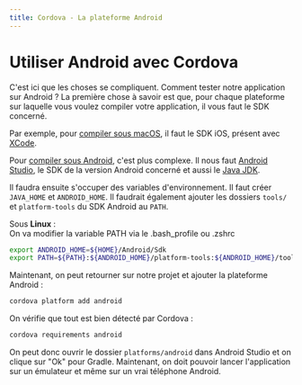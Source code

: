 ```yaml
---
title: Cordova - La plateforme Android
---
```


# Utiliser Android avec Cordova

C'est ici que les choses se compliquent. Comment tester notre application sur Android ? La première chose à savoir est que, pour chaque plateforme sur laquelle vous voulez compiler votre application, il vous faut le SDK concerné.

Par exemple, pour <a href="https://cordova.apache.org/docs/en/7.x/guide/platforms/ios/index.html" target="_blank">compiler sous macOS</a>, il faut le SDK iOS, présent avec <a href="https://itunes.apple.com/us/app/xcode/id497799835?mt=12" target="_blank">XCode</a>.

Pour <a href="https://cordova.apache.org/docs/en/7.x/guide/platforms/android/index.html" target="_blank">compiler sous Android</a>, c'est plus complexe. Il nous faut <a href="https://developer.android.com/studio/index.html" target="_blank">Android Studio</a>, le SDK de la version Android concerné et aussi le <a href="http://www.oracle.com/technetwork/java/javase/downloads/jdk8-downloads-2133151.html" target="_blank">Java JDK</a>.

Il faudra ensuite s'occuper des variables d'environnement. Il faut créer ```JAVA_HOME``` et ```ANDROID_HOME```. Il faudrait également ajouter les dossiers ```tools/``` et ```platform-tools``` du SDK Android au ```PATH```.

Sous **Linux** :  
On va modifier la variable PATH via le .bash_profile ou .zshrc

```bash
export ANDROID_HOME=${HOME}/Android/Sdk
export PATH=${PATH}:${ANDROID_HOME}/platform-tools:${ANDROID_HOME}/tools
```

Maintenant, on peut retourner sur notre projet et ajouter la plateforme Android :

```bash
cordova platform add android
```

On vérifie que tout est bien détecté par Cordova :

```bash
cordova requirements android
```

On peut donc ouvrir le dossier ```platforms/android``` dans Android Studio et on clique sur "Ok" pour Gradle.
Maintenant, on doit pouvoir lancer l'application sur un émulateur et même sur un vrai téléphone Android.
